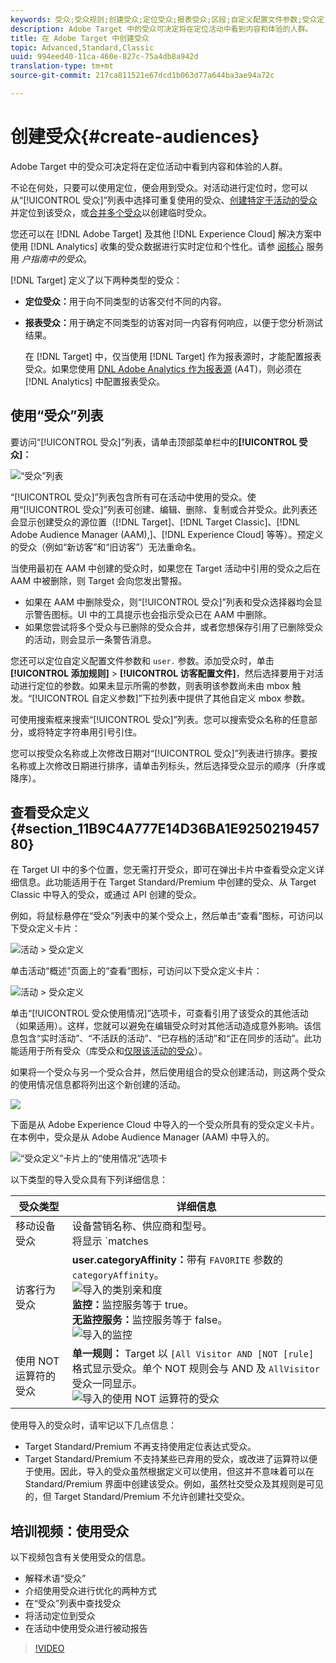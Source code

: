 ```yaml
---
keywords: 受众;受众规则;创建受众;定位受众;报表受众;区段;自定义配置文件参数;受众定义;受众列表
description: Adobe Target 中的受众可决定将在定位活动中看到内容和体验的人群。
title: 在 Adobe Target 中创建受众
topic: Advanced,Standard,Classic
uuid: 994eed40-11ca-460e-827c-75a4db8a942d
translation-type: tm+mt
source-git-commit: 217ca811521e67dcd1b063d77a644ba3ae94a72c

---
```



# 创建受众{#create-audiences}

Adobe Target 中的受众可决定将在定位活动中看到内容和体验的人群。

不论在何处，只要可以使用定位，便会用到受众。对活动进行定位时，您可以从“[!UICONTROL 受众]”列表中选择可重复使用的受众、[创建特定于活动的受众](/help/c-target/creating-activity-only-audience.md)并定位到该受众，或[合并多个受众](/help/c-target/combining-multiple-audiences.md#concept_A7386F1EA4394BD2AB72399C225981E5)以创建临时受众。

您还可以在 [!DNL Adobe Target] 及其他 [!DNL Experience Cloud] 解决方案中使用 [!DNL Analytics] 收集的受众数据进行实时定位和个性化。请参 [阅核心](https://docs.adobe.com/content/help/en/core-services/interface/audiences/audience-library.html) 服务用 *户指南中的受众*。

[!DNL Target] 定义了以下两种类型的受众：

* **定位受众：**&#x200B;用于向不同类型的访客交付不同的内容。
* **报表受众：**&#x200B;用于确定不同类型的访客对同一内容有何响应，以便于您分析测试结果。

   在 [!DNL Target] 中，仅当使用 [!DNL Target] 作为报表源时，才能配置报表受众。如果您使用 [DNL Adobe Analytics 作为报表源](/help/c-integrating-target-with-mac/a4t/a4t.md) (A4T)，则必须在 [!DNL Analytics] 中配置报表受众。

## 使用“受众”列表

要访问“[!UICONTROL 受众]”列表，请单击顶部菜单栏中的&#x200B;**[!UICONTROL 受众]：**

![“受众”列表](assets/audiences_list.png)

“[!UICONTROL 受众]”列表包含所有可在活动中使用的受众。使用“[!UICONTROL 受众]”列表可创建、编辑、删除、复制或合并受众。此列表还会显示创建受众的源位置（[!DNL Target]、[!DNL Target Classic]、[!DNL Adobe Audience Manager (AAM),]、[!DNL Experience Cloud] 等等）。预定义的受众（例如“新访客”和“旧访客”）无法重命名。

当使用最初在 AAM 中创建的受众时，如果您在 Target 活动中引用的受众之后在 AAM 中被删除，则 Target 会向您发出警报。

* 如果在 AAM 中删除受众，则“[!UICONTROL 受众]”列表和受众选择器均会显示警告图标。UI 中的工具提示也会指示受众已在 AAM 中删除。
* 如果您尝试将多个受众与已删除的受众合并，或者您想保存引用了已删除受众的活动，则会显示一条警告消息。

您还可以定位自定义配置文件参数和 `user.` 参数。添加受众时，单击&#x200B;**[!UICONTROL 添加规则]** &gt; **[!UICONTROL 访客配置文件]**，然后选择要用于对活动进行定位的参数。如果未显示所需的参数，则表明该参数尚未由 mbox 触发。“[!UICONTROL 自定义参数]”下拉列表中提供了其他自定义 mbox 参数。

可使用搜索框来搜索“[!UICONTROL 受众]”列表。您可以搜索受众名称的任意部分，或将特定字符串用引号引住。

您可以按受众名称或上次修改日期对“[!UICONTROL 受众]”列表进行排序。要按名称或上次修改日期进行排序，请单击列标头，然后选择受众显示的顺序（升序或降序）。

## 查看受众定义 {#section_11B9C4A777E14D36BA1E925021945780}

在 Target UI 中的多个位置，您无需打开受众，即可在弹出卡片中查看受众定义详细信息。此功能适用于在 Target Standard/Premium 中创建的受众、从 Target Classic 中导入的受众，或通过 API 创建的受众。

例如，将鼠标悬停在“受众”列表中的某个受众上，然后单击“查看”图标，可访问以下受众定义卡片：

![活动 &gt; 受众定义](assets/audience_definition_list.png)

单击活动“概述”页面上的“查看”图标，可访问以下受众定义卡片：

![活动 &gt; 受众定义](assets/audience_definition_list.png)

单击“[!UICONTROL 受众使用情况]”选项卡，可查看引用了该受众的其他活动（如果适用）。这样，您就可以避免在编辑受众时对其他活动造成意外影响。该信息包含“实时活动”、“不活跃的活动”、“已存档的活动”和“正在同步的活动”。此功能适用于所有受众（库受众和[仅限该活动的受众](../../c-target/creating-activity-only-audience.md#concept_A6BADCF530ED4AE1852E677FEBE68483)）。

如果将一个受众与另一个受众合并，然后使用组合的受众创建活动，则这两个受众的使用情况信息都将列出这个新创建的活动。

![](assets/audience_definition_list_usage.png)

下面是从 Adobe Experience Cloud 中导入的一个受众所具有的受众定义卡片。在本例中，受众是从 Adobe Audience Manager (AAM) 中导入的。

![“受众定义”卡片上的“使用情况”选项卡](assets/audience_definition_mc.png)

以下类型的导入受众具有下列详细信息：

| 受众类型 | 详细信息 |
|--- |--- |
| 移动设备受众 | 设备营销名称、供应商和型号。<br>将显示 `matches | does not match` 运算符，而不是`equals | does not equal`<br>![导入的移动设备受众](/help/c-target/c-audiences/assets/imported_mobile_audience.png)。 |
| 访客行为受众 | **user.categoryAffinity：**&#x200B;带有 `FAVORITE` 参数的 `categoryAffinity`。<br>![导入的类别亲和度](/help/c-target/c-audiences/assets/imported_category_affinity.png)<br>**监控：**&#x200B;监控服务等于 true。<br>**无监控服务：**&#x200B;监控服务等于 false。<br>![导入的监控](/help/c-target/c-audiences/assets/imported_monitoring.png) |
| 使用 NOT 运算符的受众 | **单一规则：** Target 以 `[All Visitor AND [NOT [rule]` 格式显示受众。单个 NOT 规则会与 AND 及 `AllVisitor` 受众一同显示。<br>![导入的使用 NOT 运算符的受众](/help/c-target/c-audiences/assets/imported_not_audience.png) |

使用导入的受众时，请牢记以下几点信息：

* Target Standard/Premium 不再支持使用定位表达式受众。
* Target Standard/Premium 不支持某些已弃用的受众，或改进了运算符以便于使用。因此，导入的受众虽然根据定义可以使用，但这并不意味着可以在 Standard/Premium 界面中创建该受众。例如，虽然社交受众及其规则是可见的，但 Target Standard/Premium 不允许创建社交受众。

## 培训视频：使用受众

以下视频包含有关使用受众的信息。

* 解释术语“受众”
* 介绍使用受众进行优化的两种方式
* 在“受众”列表中查找受众
* 将活动定位到受众
* 在活动中使用受众进行被动报告

>[!VIDEO](https://video.tv.adobe.com/v/17398?captions=chi_hans)